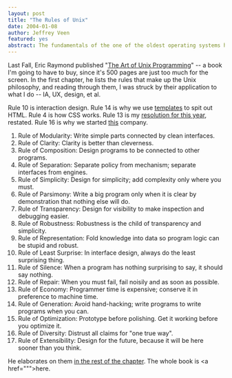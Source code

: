 ```yaml
--- 
layout: post
title: "The Rules of Unix"
date: 2004-01-08
author: Jeffrey Veen
featured: yes
abstract: The fundamentals of the one of the oldest operating systems hold true today
---
```


Last Fall, Eric Raymond published "<a href="http://www.amazon.com/exec/obidos/tg/detail/-/0131429019/hotwiredstyle">The Art of Unix Programming</a>" -- a book I'm going to have to buy, since it's 500 pages are just too much for the screen. In the first chapter, he lists the rules that make up the Unix philosophy, and reading through them, I was struck by their application to what I do -- IA, UX, design, et al.

Rule 10 is interaction design. Rule 14 is why we use <a href="http://smarty.php.net/">templates</a> to spit out HTML. Rule 4 is how CSS works. Rule 13 is my <a href="http://adaptivepath.com/publications/essays/archives/000279.php">resolution for this year</a>, restated. Rule 16 is why we started <a href="http://adaptivepath.com/">this</a> company.

1. Rule of Modularity: Write simple parts connected by clean interfaces.
2. Rule of Clarity: Clarity is better than cleverness.
3. Rule of Composition: Design programs to be connected to other programs.
4. Rule of Separation: Separate policy from mechanism; separate interfaces from engines.
5. Rule of Simplicity: Design for simplicity; add complexity only where you must.
6. Rule of Parsimony: Write a big program only when it is clear by demonstration that nothing else will do.
7. Rule of Transparency: Design for visibility to make inspection and debugging easier.
8. Rule of Robustness: Robustness is the child of transparency and simplicity.
9. Rule of Representation: Fold knowledge into data so program logic can be stupid and robust.
10. Rule of Least Surprise: In interface design, always do the least surprising thing.
11. Rule of Silence: When a program has nothing surprising to say, it should say nothing.
12. Rule of Repair: When you must fail, fail noisily and as soon as possible.
13. Rule of Economy: Programmer time is expensive; conserve it in preference to machine time.
14. Rule of Generation: Avoid hand-hacking; write programs to write programs when you can.
15. Rule of Optimization: Prototype before polishing. Get it working before you optimize it.
16. Rule of Diversity: Distrust all claims for "one true way".
17. Rule of Extensibility: Design for the future, because it will be here sooner than you think.

He elaborates on them <a href="http://www.faqs.org/docs/artu/ch01s06.html">in the rest of the chapter</a>. The whole book is <a href=""">here</a>.
